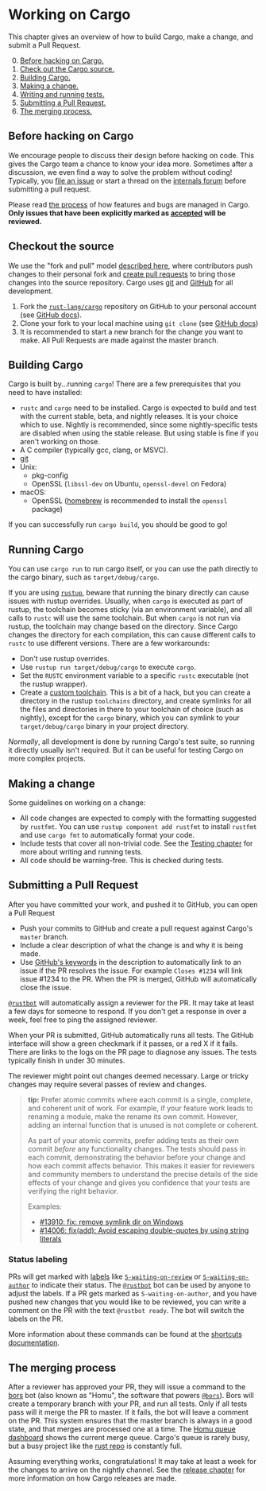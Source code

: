 # Working on Cargo

This chapter gives an overview of how to build Cargo, make a change, and
submit a Pull Request.

0. [Before hacking on Cargo.](#before-hacking-on-cargo)
1. [Check out the Cargo source.](#checkout-out-the-source)
2. [Building Cargo.](#building-cargo)
3. [Making a change.](#making-a-change)
4. [Writing and running tests.](../tests/index.md)
5. [Submitting a Pull Request.](#submitting-a-pull-request)
6. [The merging process.](#the-merging-process)

## Before hacking on Cargo

We encourage people to discuss their design before hacking on code. This gives
the Cargo team a chance to know your idea more. Sometimes after a discussion,
we even find a way to solve the problem without coding! Typically, you
[file an issue] or start a thread on the [internals forum] before submitting a
pull request.

Please read [the process] of how features and bugs are managed in Cargo.
**Only issues that have been explicitly marked as [accepted] will be reviewed.**

## Checkout the source

We use the "fork and pull" model [described here][development-models], where
contributors push changes to their personal fork and [create pull requests] to
bring those changes into the source repository. Cargo uses [git] and [GitHub]
for all development.

1. Fork the [`rust-lang/cargo`] repository on GitHub to your personal account
   (see [GitHub docs][how-to-fork]).
2. Clone your fork to your local machine using `git clone` (see [GitHub
   docs][how-to-clone])
3. It is recommended to start a new branch for the change you want to make.
   All Pull Requests are made against the master branch.

## Building Cargo

Cargo is built by...running `cargo`! There are a few prerequisites that you
need to have installed:

* `rustc` and `cargo` need to be installed. Cargo is expected to build and
  test with the current stable, beta, and nightly releases. It is your choice
  which to use. Nightly is recommended, since some nightly-specific tests are
  disabled when using the stable release. But using stable is fine if you
  aren't working on those.
* A C compiler (typically gcc, clang, or MSVC).
* [git]
* Unix:
    * pkg-config
    * OpenSSL (`libssl-dev` on Ubuntu, `openssl-devel` on Fedora)
* macOS:
    * OpenSSL ([homebrew] is recommended to install the `openssl` package)

If you can successfully run `cargo build`, you should be good to go!

[homebrew]: https://brew.sh/

## Running Cargo

You can use `cargo run` to run cargo itself, or you can use the path directly
to the cargo binary, such as `target/debug/cargo`.

If you are using [`rustup`], beware that running the binary directly can cause
issues with rustup overrides. Usually, when `cargo` is executed as part of
rustup, the toolchain becomes sticky (via an environment variable), and all
calls to `rustc` will use the same toolchain. But when `cargo` is not run via
rustup, the toolchain may change based on the directory. Since Cargo changes
the directory for each compilation, this can cause different calls to `rustc`
to use different versions. There are a few workarounds:

* Don't use rustup overrides.
* Use `rustup run target/debug/cargo` to execute `cargo`.
* Set the `RUSTC` environment variable to a specific `rustc` executable (not
  the rustup wrapper).
* Create a [custom toolchain]. This is a bit of a hack, but you can create a
  directory in the rustup `toolchains` directory, and create symlinks for all
  the files and directories in there to your toolchain of choice (such as
  nightly), except for the `cargo` binary, which you can symlink to your
  `target/debug/cargo` binary in your project directory.

*Normally*, all development is done by running Cargo's test suite, so running
it directly usually isn't required. But it can be useful for testing Cargo on
more complex projects.

[`rustup`]: https://rust-lang.github.io/rustup/
[custom toolchain]: https://rust-lang.github.io/rustup/concepts/toolchains.html#custom-toolchains

## Making a change

Some guidelines on working on a change:

* All code changes are expected to comply with the formatting suggested by
  `rustfmt`. You can use `rustup component add rustfmt` to install `rustfmt`
  and use `cargo fmt` to automatically format your code.
* Include tests that cover all non-trivial code. See the [Testing chapter] for
  more about writing and running tests.
* All code should be warning-free. This is checked during tests.

## Submitting a Pull Request

After you have committed your work, and pushed it to GitHub, you can
open a Pull Request

* Push your commits to GitHub and create a pull request against Cargo's
  `master` branch.
* Include a clear description of what the change is and why it is being made.
* Use [GitHub's keywords] in the description to automatically link to an issue
  if the PR resolves the issue. For example `Closes #1234` will link issue
  #1234 to the PR. When the PR is merged, GitHub will automatically close the
  issue.

[`@rustbot`] will automatically assign a reviewer for the PR. It
may take at least a few days for someone to respond. If you don't get a
response in over a week, feel free to ping the assigned reviewer.

When your PR is submitted, GitHub automatically runs all tests. The GitHub
interface will show a green checkmark if it passes, or a red X if it fails.
There are links to the logs on the PR page to diagnose any issues. The tests
typically finish in under 30 minutes.

The reviewer might point out changes deemed necessary. Large or tricky changes
may require several passes of review and changes.

> **tip:** Prefer atomic commits where each commit is a single, complete, and coherent unit of work.
> For example, if your feature work leads to renaming a module, make the rename its own commit.
> However, adding an internal function that is unused is not complete or coherent.
>
> As part of your atomic commits, prefer adding tests as their own commit *before* any functionality changes.
> The tests should pass in each commit, demonstrating the behavior before your
> change and how each commit affects behavior.
> This makes it easier for reviewers and community members to understand the
> precise details of the side effects of your change and gives you confidence
> that your tests are verifying the right behavior.
>
> Examples:
> - [#13910: fix: remove symlink dir on Windows](https://github.com/rust-lang/cargo/pull/13910)
> - [#14006: fix(add): Avoid escaping double-quotes by using string literals](https://github.com/rust-lang/cargo/pull/14006)

### Status labeling

PRs will get marked with [labels] like [`S-waiting-on-review`] or [`S-waiting-on-author`] to indicate their status.
The [`@rustbot`] bot can be used by anyone to adjust the labels.
If a PR gets marked as `S-waiting-on-author`, and you have pushed new changes that you would like to be reviewed, you can write a comment on the PR with the text `@rustbot ready`.
The bot will switch the labels on the PR.

More information about these commands can be found at the [shortcuts documentation].

[labels]: https://github.com/rust-lang/cargo/labels
[`S-waiting-on-review`]: https://github.com/rust-lang/cargo/labels/S-waiting-on-review
[`S-waiting-on-author`]: https://github.com/rust-lang/cargo/labels/S-waiting-on-author
[`@rustbot`]: https://github.com/rustbot
[shortcuts documentation]: https://forge.rust-lang.org/triagebot/shortcuts.html

## The merging process

After a reviewer has approved your PR, they will issue a command to the [bors]
bot (also known as "Homu", the software that powers [`@bors`]). Bors will
create a temporary branch with your PR, and run all tests. Only if all tests
pass will it merge the PR to master. If it fails, the bot will leave a comment
on the PR. This system ensures that the master branch is always in a good
state, and that merges are processed one at a time. The [Homu queue
dashboard][homu-cargo] shows the current merge queue. Cargo's queue is rarely
busy, but a busy project like the [rust repo][homu-rust] is constantly full.

Assuming everything works, congratulations! It may take at least a week for
the changes to arrive on the nightly channel. See the [release chapter] for
more information on how Cargo releases are made.


[development-models]: https://help.github.com/articles/about-collaborative-development-models/
[create pull requests]: https://docs.github.com/en/github/collaborating-with-issues-and-pull-requests/creating-a-pull-request
[how-to-fork]: https://docs.github.com/en/github/getting-started-with-github/fork-a-repo
[`rust-lang/cargo`]: https://github.com/rust-lang/cargo/
[git]: https://git-scm.com/
[GitHub]: https://github.com/
[how-to-clone]: https://docs.github.com/en/github/creating-cloning-and-archiving-repositories/cloning-a-repository
[Testing chapter]: ../tests/index.md
[GitHub's keywords]: https://docs.github.com/en/github/managing-your-work-on-github/linking-a-pull-request-to-an-issue
[bors]: https://buildbot2.rust-lang.org/homu/
[`@bors`]: https://github.com/bors
[homu-cargo]: https://buildbot2.rust-lang.org/homu/queue/cargo
[homu-rust]: https://buildbot2.rust-lang.org/homu/queue/rust
[release chapter]: release.md
[internals forum]: https://internals.rust-lang.org/c/tools-and-infrastructure/cargo
[file an issue]: https://github.com/rust-lang/cargo/issues
[the process]: index.md
[accepted]: https://github.com/rust-lang/cargo/issues?q=is%3Aissue+is%3Aopen+label%3AS-accepted
